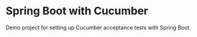 # Spring Boot with Cucumber

Demo project for setting up Cucumber acceptance tests with Spring Boot.
